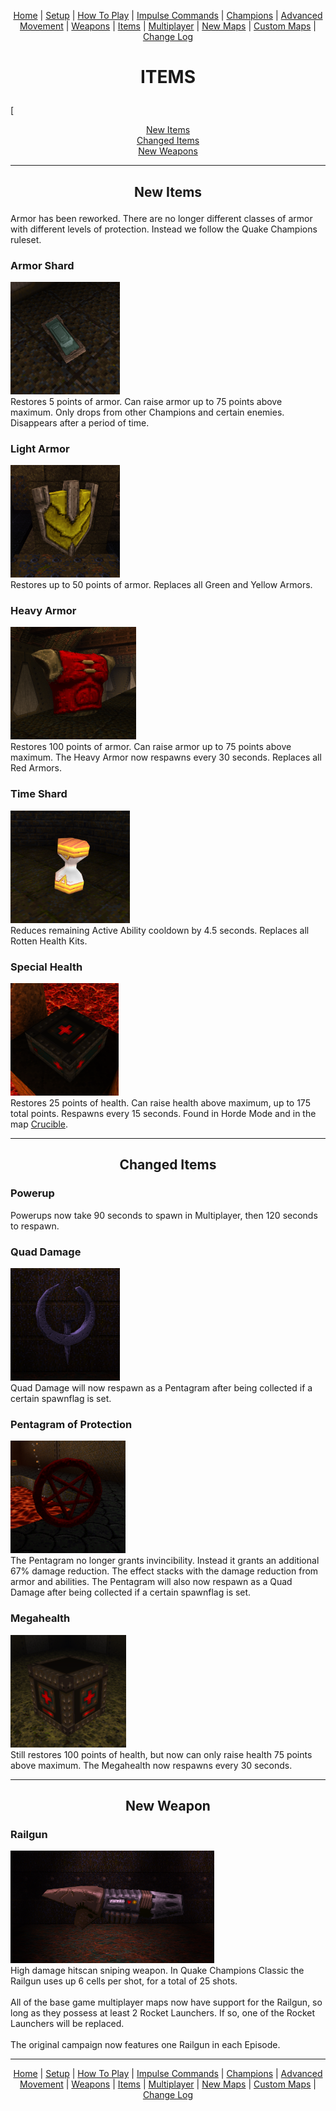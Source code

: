 
[<p align=center>]() [Home](home.md#pure-speed-pure-skill-pure-fps) | [Setup](setup.md) | [How To Play](howtoplay.md) | [Impulse Commands](impulse.md) | [Champions](champions.md) | [Advanced Movement](movement.md) | [Weapons](weapons.md) | [Items](items.md) | [Multiplayer](multiplayer.md) | [New Maps](maps.md) | [Custom Maps](custommaps.md) | [Change Log](changelog.md)


# <p align=center>ITEMS</p>

[<p align=center>
<a href="#armor-shard">New Items</a><br>
[Changed Items](#quad-damage)<br>
[New Weapons](#railgun)<br>

---
## <p align=center>New Items</p>

Armor has been reworked. There are no longer different classes of armor with different levels of protection. Instead we follow the Quake Champions ruleset.

### Armor Shard
<img src="images/armorshard.png" height=180 /><br>
Restores 5 points of armor. Can raise armor up to 75 points above maximum. Only drops from other Champions and certain enemies. Disappears after a period of time.

### Light Armor
<img src="images/lightarmor.png" height=180 /><br>
Restores up to 50 points of armor. Replaces all Green and Yellow Armors.

### Heavy Armor
<img src="images/heavyarmor.png" height=180 /><br>
Restores 100 points of armor. Can raise armor up to 75 points above maximum. The Heavy Armor now respawns every 30 seconds. Replaces all Red Armors.

### Time Shard
<img src="images/timeshard.png" height=180 /><br>
Reduces remaining Active Ability cooldown by 4.5 seconds. Replaces all Rotten Health Kits.

### Special Health
<img src="images/specialhealth.png" height=180 /><br>
Restores 25 points of health. Can raise health above maximum, up to 175 total points. Respawns every 15 seconds. Found in Horde Mode and in the map [Crucible](maps.md#crucible).

---
## <p align=center>Changed Items</p>

### Powerup
Powerups now take 90 seconds to spawn in Multiplayer, then 120 seconds to respawn.

### Quad Damage
<img src="images/quad.png" height=180 /><br>
Quad Damage will now respawn as a Pentagram after being collected if a certain spawnflag is set.

### Pentagram of Protection
<img src="images/pentagram.png" height=180 /><br>
The Pentagram no longer grants invincibility. Instead it grants an additional 67% damage reduction. The effect stacks with the damage reduction from armor and abilities. The Pentagram will also now respawn as a Quad Damage after being collected if a certain spawnflag is set.

### Megahealth
<img src="images/megahealth.png" height=180 /><br>
Still restores 100 points of health, but now can only raise health 75 points above maximum. The Megahealth now respawns every 30 seconds.

---
## <p align=center>New Weapon</p>

### Railgun
<img src="images/railgun.png" height=180 /><br>
High damage hitscan sniping weapon. In Quake Champions Classic the Railgun uses up 6 cells per shot, for a total of 25 shots.<br><br>
All of the base game multiplayer maps now have support for the Railgun, so long as they possess at least 2 Rocket Launchers. If so, one of the Rocket Launchers will be replaced.<br><br>
The original campaign now features one Railgun in each Episode.

---


[<p align=center>]() [Home](home.md#pure-speed-pure-skill-pure-fps) | [Setup](setup.md) | [How To Play](howtoplay.md) | [Impulse Commands](impulse.md) | [Champions](champions.md) | [Advanced Movement](movement.md) | [Weapons](weapons.md) | [Items](items.md) | [Multiplayer](multiplayer.md) | [New Maps](maps.md) | [Custom Maps](custommaps.md) | [Change Log](changelog.md)
